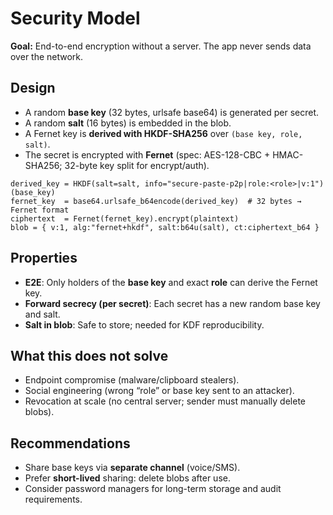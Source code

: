 # Security Model

**Goal:** End-to-end encryption without a server. The app never sends data over the network.

## Design
- A random **base key** (32 bytes, urlsafe base64) is generated per secret.
- A random **salt** (16 bytes) is embedded in the blob.
- A Fernet key is **derived with HKDF-SHA256** over `(base key, role, salt)`.
- The secret is encrypted with **Fernet** (spec: AES-128-CBC + HMAC-SHA256; 32-byte key split for encrypt/auth).

```
derived_key = HKDF(salt=salt, info="secure-paste-p2p|role:<role>|v:1")(base_key)
fernet_key  = base64.urlsafe_b64encode(derived_key)  # 32 bytes → Fernet format
ciphertext  = Fernet(fernet_key).encrypt(plaintext)
blob = { v:1, alg:"fernet+hkdf", salt:b64u(salt), ct:ciphertext_b64 }
```

## Properties
- **E2E**: Only holders of the **base key** and exact **role** can derive the Fernet key.
- **Forward secrecy (per secret)**: Each secret has a new random base key and salt.
- **Salt in blob**: Safe to store; needed for KDF reproducibility.

## What this does **not** solve
- Endpoint compromise (malware/clipboard stealers).
- Social engineering (wrong “role” or base key sent to an attacker).
- Revocation at scale (no central server; sender must manually delete blobs).

## Recommendations
- Share base keys via **separate channel** (voice/SMS).
- Prefer **short-lived** sharing: delete blobs after use.
- Consider password managers for long-term storage and audit requirements.
